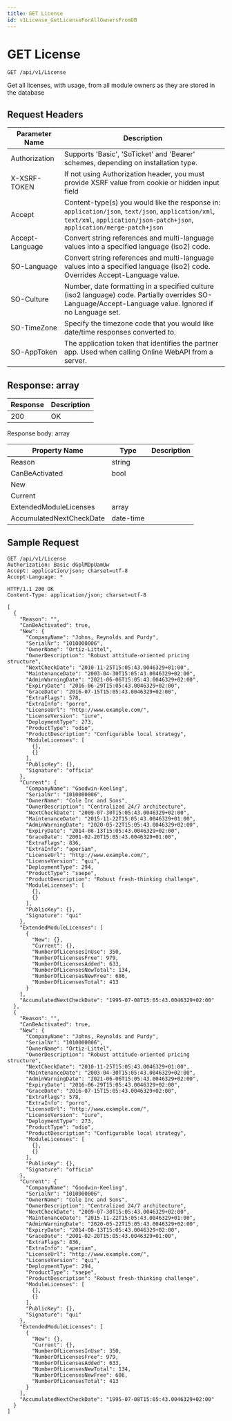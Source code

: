```yaml
---
title: GET License
id: v1License_GetLicenseForAllOwnersFromDB
---
```


# GET License

```http
GET /api/v1/License
```

Get all licenses, with usage, from all module owners as they are stored in the database








## Request Headers

| Parameter Name | Description |
|----------------|-------------|
| Authorization  | Supports 'Basic', 'SoTicket' and 'Bearer' schemes, depending on installation type. |
| X-XSRF-TOKEN   | If not using Authorization header, you must provide XSRF value from cookie or hidden input field |
| Accept         | Content-type(s) you would like the response in: `application/json`, `text/json`, `application/xml`, `text/xml`, `application/json-patch+json`, `application/merge-patch+json` |
| Accept-Language | Convert string references and multi-language values into a specified language (iso2) code. |
| SO-Language | Convert string references and multi-language values into a specified language (iso2) code. Overrides Accept-Language value. |
| SO-Culture | Number, date formatting in a specified culture (iso2 language) code. Partially overrides SO-Language/Accept-Language value. Ignored if no Language set. |
| SO-TimeZone | Specify the timezone code that you would like date/time responses converted to. |
| SO-AppToken | The application token that identifies the partner app. Used when calling Online WebAPI from a server. |


## Response: array



| Response | Description |
|----------------|-------------|
| 200 | OK |

Response body: array

| Property Name | Type |  Description |
|----------------|------|--------------|
| Reason | string |  |
| CanBeActivated | bool |  |
| New |  |  |
| Current |  |  |
| ExtendedModuleLicenses | array |  |
| AccumulatedNextCheckDate | date-time |  |

## Sample Request

```http!
GET /api/v1/License
Authorization: Basic dGplMDpUamUw
Accept: application/json; charset=utf-8
Accept-Language: *
```

```http_
HTTP/1.1 200 OK
Content-Type: application/json; charset=utf-8

[
  {
    "Reason": "",
    "CanBeActivated": true,
    "New": {
      "CompanyName": "Johns, Reynolds and Purdy",
      "SerialNr": "1010000006",
      "OwnerName": "Ortiz-Littel",
      "OwnerDescription": "Robust attitude-oriented pricing structure",
      "NextCheckDate": "2010-11-25T15:05:43.0046329+01:00",
      "MaintenanceDate": "2003-04-30T15:05:43.0046329+02:00",
      "AdminWarningDate": "2021-06-06T15:05:43.0046329+02:00",
      "ExpiryDate": "2016-06-29T15:05:43.0046329+02:00",
      "GraceDate": "2016-07-15T15:05:43.0046329+02:00",
      "ExtraFlags": 578,
      "ExtraInfo": "porro",
      "LicenseUrl": "http://www.example.com/",
      "LicenseVersion": "iure",
      "DeploymentType": 273,
      "ProductType": "odio",
      "ProductDescription": "Configurable local strategy",
      "ModuleLicenses": [
        {},
        {}
      ],
      "PublicKey": {},
      "Signature": "officia"
    },
    "Current": {
      "CompanyName": "Goodwin-Keeling",
      "SerialNr": "1010000006",
      "OwnerName": "Cole Inc and Sons",
      "OwnerDescription": "Centralized 24/7 architecture",
      "NextCheckDate": "2009-07-30T15:05:43.0046329+02:00",
      "MaintenanceDate": "2015-11-22T15:05:43.0046329+01:00",
      "AdminWarningDate": "2020-05-22T15:05:43.0046329+02:00",
      "ExpiryDate": "2014-08-13T15:05:43.0046329+02:00",
      "GraceDate": "2001-02-20T15:05:43.0046329+01:00",
      "ExtraFlags": 836,
      "ExtraInfo": "aperiam",
      "LicenseUrl": "http://www.example.com/",
      "LicenseVersion": "qui",
      "DeploymentType": 294,
      "ProductType": "saepe",
      "ProductDescription": "Robust fresh-thinking challenge",
      "ModuleLicenses": [
        {},
        {}
      ],
      "PublicKey": {},
      "Signature": "qui"
    },
    "ExtendedModuleLicenses": [
      {
        "New": {},
        "Current": {},
        "NumberOfLicensesInUse": 350,
        "NumberOfLicensesFree": 979,
        "NumberOfLicensesAdded": 633,
        "NumberOfLicensesNewTotal": 134,
        "NumberOfLicensesNewFree": 686,
        "NumberOfLicensesTotal": 413
      }
    ],
    "AccumulatedNextCheckDate": "1995-07-08T15:05:43.0046329+02:00"
  },
  {
    "Reason": "",
    "CanBeActivated": true,
    "New": {
      "CompanyName": "Johns, Reynolds and Purdy",
      "SerialNr": "1010000006",
      "OwnerName": "Ortiz-Littel",
      "OwnerDescription": "Robust attitude-oriented pricing structure",
      "NextCheckDate": "2010-11-25T15:05:43.0046329+01:00",
      "MaintenanceDate": "2003-04-30T15:05:43.0046329+02:00",
      "AdminWarningDate": "2021-06-06T15:05:43.0046329+02:00",
      "ExpiryDate": "2016-06-29T15:05:43.0046329+02:00",
      "GraceDate": "2016-07-15T15:05:43.0046329+02:00",
      "ExtraFlags": 578,
      "ExtraInfo": "porro",
      "LicenseUrl": "http://www.example.com/",
      "LicenseVersion": "iure",
      "DeploymentType": 273,
      "ProductType": "odio",
      "ProductDescription": "Configurable local strategy",
      "ModuleLicenses": [
        {},
        {}
      ],
      "PublicKey": {},
      "Signature": "officia"
    },
    "Current": {
      "CompanyName": "Goodwin-Keeling",
      "SerialNr": "1010000006",
      "OwnerName": "Cole Inc and Sons",
      "OwnerDescription": "Centralized 24/7 architecture",
      "NextCheckDate": "2009-07-30T15:05:43.0046329+02:00",
      "MaintenanceDate": "2015-11-22T15:05:43.0046329+01:00",
      "AdminWarningDate": "2020-05-22T15:05:43.0046329+02:00",
      "ExpiryDate": "2014-08-13T15:05:43.0046329+02:00",
      "GraceDate": "2001-02-20T15:05:43.0046329+01:00",
      "ExtraFlags": 836,
      "ExtraInfo": "aperiam",
      "LicenseUrl": "http://www.example.com/",
      "LicenseVersion": "qui",
      "DeploymentType": 294,
      "ProductType": "saepe",
      "ProductDescription": "Robust fresh-thinking challenge",
      "ModuleLicenses": [
        {},
        {}
      ],
      "PublicKey": {},
      "Signature": "qui"
    },
    "ExtendedModuleLicenses": [
      {
        "New": {},
        "Current": {},
        "NumberOfLicensesInUse": 350,
        "NumberOfLicensesFree": 979,
        "NumberOfLicensesAdded": 633,
        "NumberOfLicensesNewTotal": 134,
        "NumberOfLicensesNewFree": 686,
        "NumberOfLicensesTotal": 413
      }
    ],
    "AccumulatedNextCheckDate": "1995-07-08T15:05:43.0046329+02:00"
  }
]
```